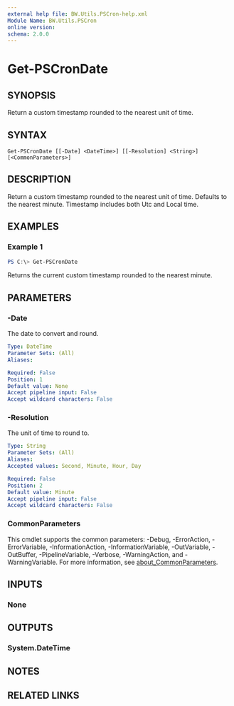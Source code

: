 ```yaml
---
external help file: BW.Utils.PSCron-help.xml
Module Name: BW.Utils.PSCron
online version:
schema: 2.0.0
---
```


# Get-PSCronDate

## SYNOPSIS
Return a custom timestamp rounded to the nearest unit of time.

## SYNTAX

```
Get-PSCronDate [[-Date] <DateTime>] [[-Resolution] <String>] [<CommonParameters>]
```

## DESCRIPTION
Return a custom timestamp rounded to the nearest unit of time. Defaults to the nearest minute.
Timestamp includes both Utc and Local time.

## EXAMPLES

### Example 1
```powershell
PS C:\> Get-PSCronDate
```

Returns the current custom timestamp rounded to the nearest minute.

## PARAMETERS

### -Date
The date to convert and round.

```yaml
Type: DateTime
Parameter Sets: (All)
Aliases:

Required: False
Position: 1
Default value: None
Accept pipeline input: False
Accept wildcard characters: False
```

### -Resolution
The unit of time to round to.

```yaml
Type: String
Parameter Sets: (All)
Aliases:
Accepted values: Second, Minute, Hour, Day

Required: False
Position: 2
Default value: Minute
Accept pipeline input: False
Accept wildcard characters: False
```

### CommonParameters
This cmdlet supports the common parameters: -Debug, -ErrorAction, -ErrorVariable, -InformationAction, -InformationVariable, -OutVariable, -OutBuffer, -PipelineVariable, -Verbose, -WarningAction, and -WarningVariable. For more information, see [about_CommonParameters](http://go.microsoft.com/fwlink/?LinkID=113216).

## INPUTS

### None

## OUTPUTS

### System.DateTime

## NOTES

## RELATED LINKS
